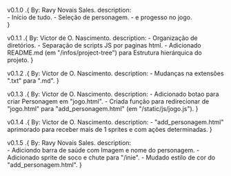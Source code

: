 v0.1.0 .{
    By: Ravy Novais Sales.
    description:    
        - Início de tudo.
        - Seleção de personagem.
        - e progesso no jogo.       
}

v0.1.1 .{
    By: Victor de O. Nascimento.
    description:
        - Organização de diretórios.
        - Separação de scripts JS por paginas html.
        - Adicionado README.md (em "/infos/project-tree") para Estrutura hierárquica do projeto.
}

v0.1.2 .{
    By: Victor de O. Nascimento.
    description:
        - Mudanças na extensões ".txt" para ".md".
}

v0.1.3 .{
    By: Victor de O. Nascimento.
    description:
        - Adicionado botao para criar Personagem em "jogo.html".
        - Criada função para redirecionar de "jogo.html" para "add_personagem.html" (em "/static/js/jogo.js").
}

v0.1.4 .{
    By: Victor de O. Nascimento.
    description:
        - "add_personagem.html" aprimorado para receber mais de 1 sprites e com ações determinadas.
}

v0.1.5 .{
    By: Ravy Novais Sales.
    description:    
        - Adiciondo barra de saúde com Imagem e nome do personagem.
        - Adicionado sprite de soco e chute para "/inie".
        - Mudado estilo de cor do "add_personagem.html".
}